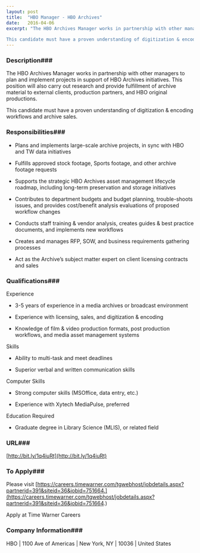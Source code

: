 ```yaml
---
layout: post
title:  "HBO Manager - HBO Archives"
date:   2016-04-06
excerpt: "The HBO Archives Manager works in partnership with other managers to plan and implement projects in support of HBO Archives initiatives. This position will also carry out research and provide fulfillment of archive material to external clients, production partners, and HBO original productions.
 
This candidate must have a proven understanding of digitization & encoding workflows and archive sales."
---
```


### Description###

The HBO Archives Manager works in partnership with other managers to plan and implement projects in support of HBO Archives initiatives. This position will also carry out research and provide fulfillment of archive material to external clients, production partners, and HBO original productions.
 
This candidate must have a proven understanding of digitization & encoding workflows and archive sales.


### Responsibilities###

* Plans and implements large-scale archive projects, in sync with HBO and TW data initiatives

* Fulfills approved stock footage, Sports footage, and other archive footage requests

* Supports the strategic HBO Archives asset management lifecycle roadmap, including long-term preservation and storage initiatives

* Contributes to department budgets and budget planning, trouble-shoots issues, and provides cost/benefit analysis evaluations of proposed workflow changes

* Conducts staff training & vendor analysis, creates guides & best practice documents, and implements new workflows

* Creates and manages RFP, SOW, and business requirements gathering processes

* Act as the Archive’s subject matter expert on client licensing contracts and sales



### Qualifications###

Experience

* 3-5 years of experience in a media archives or broadcast environment

* Experience with licensing, sales, and digitization & encoding

* Knowledge of film & video production formats, post production workflows, and media asset management systems

Skills

* Ability to multi-task and meet deadlines

* Superior verbal and written communication skills

Computer Skills

* Strong computer skills (MSOffice, data entry, etc.)

* Experience with Xytech MediaPulse, preferred

Education Required

* Graduate degree in Library Science (MLIS), or related field







### URL###

[http://bit.ly/1q4iuRt](http://bit.ly/1q4iuRt)

### To Apply###

Please visit [https://careers.timewarner.com/tgwebhost/jobdetails.aspx?partnerid=391&siteid=36&jobid=751664.](https://careers.timewarner.com/tgwebhost/jobdetails.aspx?partnerid=391&siteid=36&jobid=751664.)

Apply at Time Warner Careers


### Company Information###

 HBO | 1100 Ave of Americas | New York, NY | 10036 | United States



